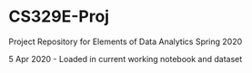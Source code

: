 # CS329E-Proj
Project Repository for Elements of Data Analytics Spring 2020

5 Apr 2020 - Loaded in current working notebook and dataset
